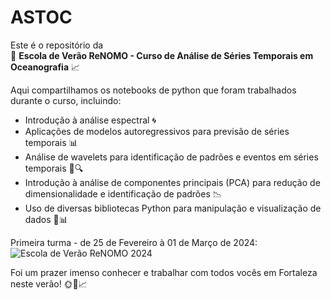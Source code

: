 # ASTOC
Este é o repositório da<br>
🌊 **Escola de Verão ReNOMO - Curso de Análise de Séries Temporais em Oceanografia** 📈

Aqui compartilhamos os notebooks de python que foram trabalhados durante o curso, incluindo:
- Introdução à análise espectral 🌀
- Aplicações de modelos autoregressivos para previsão de séries temporais 📊
- Análise de wavelets para identificação de padrões e eventos em séries temporais 🌊🔍
- Introdução à análise de componentes principais (PCA) para redução de dimensionalidade e identificação de padrões 📉
- Uso de diversas bibliotecas Python para manipulação e visualização de dados 🐍📊

Primeira turma - de 25 de Fevereiro à 01 de Março de 2024:<br>
![Escola de Verão ReNOMO 2024](https://github.com/andrebelem/ASTOC/blob/main/Fortaleza2024/Escola_de_Ver%C3%A3o_ReNOMO_Fortaleza2024.jpeg)

Foi um prazer imenso conhecer e trabalhar com todos vocês em Fortaleza neste verão! 🌞🌊📈
